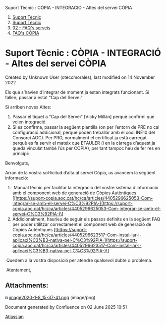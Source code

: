 Suport Tècnic : CÒPIA - INTEGRACIÓ - Altes del servei CÒPIA  

1.  [Suport Tècnic](index.html)
2.  [Suport Tècnic](13893782.html)
3.  [02 - FAQ's serveis](26313393.html)
4.  [FAQ's CÒPIA](28705083.html)

Suport Tècnic : CÒPIA - INTEGRACIÓ - Altes del servei CÒPIA
===========================================================

Created by Unknown User (oteccmorales), last modified on 14 November 2022

Els que s’havien d’integrar de moment ja estan integrats funcionant. Si fallen, passar a estat “Cap del Servei”

Si arriben noves Altes:

1.  Passar el tiquet a “Cap del Servei” \[Vicky Millán\] perquè confirmi que volen integració.
2.  Si es confirma, passar la següent plantilla (on per l’entorn de PRE no cal configuració addicional, perquè poden treballar amb el codi INE10 del Consorci AOC). Per PRO, normalment el certificat ja està carregat perquè es fa servir el mateix que ETAULER (i en la càrrega d’aquest ja queda vinculat també l’ús per COPIA), per tant tampoc heu de fer res en principi:

  

  

Benvolguts,

Arran de la vostra sol·licitud d’alta al servei Còpia, us avancem la següent informació:

1.   Manual tècnic per facilitar la integració del vostre sistema d’informació amb el component web de generació de Còpies Autèntiques \[[https://suport-copia.aoc.cat/hc/ca/articles/4405296625053-Com-integrar-se-amb-el-servei-C%C3%92PIA-](https://suport-copia.aoc.cat/hc/ca/articles/4405296625053-Com-integrar-se-amb-el-servei-C%C3%92PIA-)\]
2.  Addicionalment, hauríeu de seguir els passos definits en la següent FAQ per poder utilitzar correctament el component web de generació de Còpies Autèntiques \[[https://suport-copia.aoc.cat/hc/ca/articles/4405296623517-Com-instal-lar-l-aplicaci%C3%B3-nativa-pel-C%C3%92PIA-](https://suport-copia.aoc.cat/hc/ca/articles/4405296623517-Com-instal-lar-l-aplicaci%C3%B3-nativa-pel-C%C3%92PIA-)\]

 Quedem a la vostra disposició per atendre qualsevol dubte o problema.

 Atentament,

Attachments:
------------

![](images/icons/bullet_blue.gif) [image2020-1-8\_15-37-41.png](attachments/30869427/30869428.png) (image/png)  

Document generated by Confluence on 02 June 2025 10:51

[Atlassian](http://www.atlassian.com/)